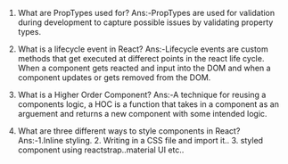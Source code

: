 1.  What are PropTypes used for?
    Ans:-PropTypes are used for validation during development to capture possible issues by validating property types. 

2.  What is a lifecycle event in React?
	Ans:-Lifecycle events are custom methods that get executed at differect points in the react life cycle. When a component gets reacted and input into the DOM and when a component updates or gets removed from the DOM. 

3.  What is a Higher Order Component?
	Ans:-A technique for reusing a components logic, a HOC is a function that takes in a component as an arguement and returns a new component with some intended logic. 

4.  What are three different ways to style components in React?
    Ans:-1.Inline styling.
        2. Writing in a  CSS file and import it..
        3. styled component using reactstrap..material UI etc..
